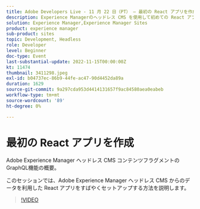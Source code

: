 ```yaml
---
title: Adobe Developers Live - 11 月 22 日（PT） – 最初の React アプリを作成
description: Experience Managerのヘッドレス CMS を使用して初めての React アプリを作成するAdobe Experience Manager ヘッドレス CMS コンテンツフラグメントのGraphQL機能の概要。このセッションでは、Adobe Experience Manager ヘッドレス CMS からのデータを活用した React アプリを迅速にセットアップする方法を説明します。
solution: Experience Manager,Experience Manager Sites
product: experience manager
sub-product: sites
topic: Development, Headless
role: Developer
level: Beginner
doc-type: Event
last-substantial-update: 2022-11-15T00:00:00Z
kt: 11474
thumbnail: 3411298.jpeg
exl-id: b04737ec-86b9-44fe-ac47-90d4452da89a
duration: 1629
source-git-commit: 9a297cda953d4414131657f9ac84580aea0eabeb
workflow-type: tm+mt
source-wordcount: '89'
ht-degree: 0%

---
```


# 最初の React アプリを作成

Adobe Experience Manager ヘッドレス CMS コンテンツフラグメントのGraphQL機能の概要。

このセッションでは、Adobe Experience Manager ヘッドレス CMS からのデータを利用した React アプリをすばやくセットアップする方法を説明します。

>[!VIDEO](https://video.tv.adobe.com/v/3411298/?quality=12&learn=on)
